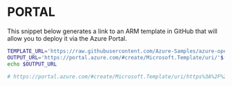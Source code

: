 # PORTAL

This snippet below generates a link to an ARM template in GitHub that will allow you to deploy it via the Azure Portal.

```bash
TEMPLATE_URL='https://raw.githubusercontent.com/Azure-Samples/azure-opensource-labs/main/cloud-native/containerapps-bicep/main.json'
OUTPUT_URL='https://portal.azure.com/#create/Microsoft.Template/uri/'$(printf "$TEMPLATE_URL" | jq -s -R -r @uri )
echo $OUTPUT_URL

# https://portal.azure.com/#create/Microsoft.Template/uri/https%3A%2F%2Fraw.githubusercontent.com%2FAzure-Samples%2Fazure-opensource-labs%2Fmain%2Fcloud-native%2Fcontainerapps-bicep%2Fmain.json
```